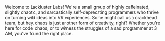 Welcome to Lackluster Labs! We're a small group of highly caffeinated, slightly chaotic, and sarcastically self-deprecating programmers who thrive on turning wild ideas into VR experiences. Some might call us a crackhead team, but hey, chaos is just another form of creativity, right? Whether you're here for code, chaos, or to witness the struggles of a sad programmer at 3 AM, you've found the right place.